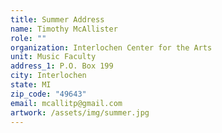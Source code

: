 ```yaml
---
title: Summer Address
name: Timothy McAllister
role: ""
organization: Interlochen Center for the Arts
unit: Music Faculty
address_1: P.O. Box 199
city: Interlochen
state: MI
zip_code: "49643"
email: mcallitp@gmail.com
artwork: /assets/img/summer.jpg
---
```







